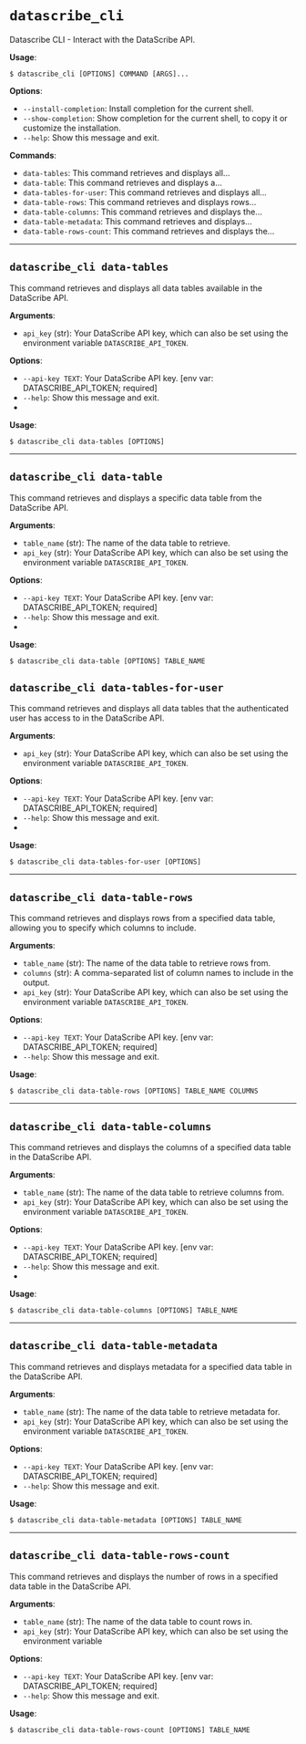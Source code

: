 # `datascribe_cli`

Datascribe CLI - Interact with the DataScribe API.

**Usage**:

```console
$ datascribe_cli [OPTIONS] COMMAND [ARGS]...
```

**Options**:

* `--install-completion`: Install completion for the current shell.
* `--show-completion`: Show completion for the current shell, to copy it or customize the installation.
* `--help`: Show this message and exit.

**Commands**:

* `data-tables`: This command retrieves and displays all...
* `data-table`: This command retrieves and displays a...
* `data-tables-for-user`: This command retrieves and displays all...
* `data-table-rows`: This command retrieves and displays rows...
* `data-table-columns`: This command retrieves and displays the...
* `data-table-metadata`: This command retrieves and displays...
* `data-table-rows-count`: This command retrieves and displays the...

---

## `datascribe_cli data-tables`

This command retrieves and displays all data tables available in the DataScribe API.

**Arguments**:

* `api_key` (str): Your DataScribe API key, which can also be set using the environment variable `DATASCRIBE_API_TOKEN`.

**Options**:

* `--api-key TEXT`: Your DataScribe API key.  [env var: DATASCRIBE_API_TOKEN; required]
* `--help`: Show this message and exit.
*
**Usage**:

```console
$ datascribe_cli data-tables [OPTIONS]
```

---

## `datascribe_cli data-table`

This command retrieves and displays a specific data table from the DataScribe API.

**Arguments**:

* `table_name` (str): The name of the data table to retrieve.
* `api_key` (str): Your DataScribe API key, which can also be set using the environment variable `DATASCRIBE_API_TOKEN`.

**Options**:

* `--api-key TEXT`: Your DataScribe API key.  [env var: DATASCRIBE_API_TOKEN; required]
* `--help`: Show this message and exit.
*
**Usage**:

```console
$ datascribe_cli data-table [OPTIONS] TABLE_NAME
```

## `datascribe_cli data-tables-for-user`

This command retrieves and displays all data tables that the authenticated user has access to in the DataScribe API.

**Arguments**:

* `api_key` (str): Your DataScribe API key, which can also be set using the environment variable `DATASCRIBE_API_TOKEN`.

**Options**:

* `--api-key TEXT`: Your DataScribe API key.  [env var: DATASCRIBE_API_TOKEN; required]
* `--help`: Show this message and exit.
*
**Usage**:

```console
$ datascribe_cli data-tables-for-user [OPTIONS]
```

---

## `datascribe_cli data-table-rows`

This command retrieves and displays rows from a specified data table, allowing you to specify which columns to include.

**Arguments**:

* `table_name` (str): The name of the data table to retrieve rows from.
* `columns` (str): A comma-separated list of column names to include in the output.
* `api_key` (str): Your DataScribe API key, which can also be set using the environment variable `DATASCRIBE_API_TOKEN`.

**Options**:

* `--api-key TEXT`: Your DataScribe API key.  [env var: DATASCRIBE_API_TOKEN; required]
* `--help`: Show this message and exit.

**Usage**:

```console
$ datascribe_cli data-table-rows [OPTIONS] TABLE_NAME COLUMNS
```

---

## `datascribe_cli data-table-columns`

This command retrieves and displays the columns of a specified data table in the DataScribe API.

**Arguments**:

* `table_name` (str): The name of the data table to retrieve columns from.
* `api_key` (str): Your DataScribe API key, which can also be set using the environment variable `DATASCRIBE_API_TOKEN`.

**Options**:

* `--api-key TEXT`: Your DataScribe API key.  [env var: DATASCRIBE_API_TOKEN; required]
* `--help`: Show this message and exit.
*
**Usage**:

```console
$ datascribe_cli data-table-columns [OPTIONS] TABLE_NAME
```

---

## `datascribe_cli data-table-metadata`

This command retrieves and displays metadata for a specified data table in the DataScribe API.

**Arguments**:

* `table_name` (str): The name of the data table to retrieve metadata for.
* `api_key` (str): Your DataScribe API key, which can also be set using the environment variable `DATASCRIBE_API_TOKEN`.

**Options**:

* `--api-key TEXT`: Your DataScribe API key.  [env var: DATASCRIBE_API_TOKEN; required]
* `--help`: Show this message and exit.

**Usage**:

```console
$ datascribe_cli data-table-metadata [OPTIONS] TABLE_NAME
```

---

## `datascribe_cli data-table-rows-count`

This command retrieves and displays the number of rows in a specified data table in the DataScribe API.

**Arguments**:

* `table_name` (str): The name of the data table to count rows in.
* `api_key` (str): Your DataScribe API key, which can also be set using the environment variable

**Options**:

* `--api-key TEXT`: Your DataScribe API key.  [env var: DATASCRIBE_API_TOKEN; required]
* `--help`: Show this message and exit.

**Usage**:

```console
$ datascribe_cli data-table-rows-count [OPTIONS] TABLE_NAME
```
